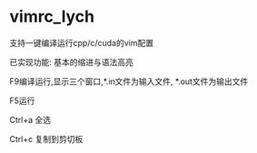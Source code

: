 # vimrc_lych
支持一键编译运行cpp/c/cuda的vim配置

已实现功能:
基本的缩进与语法高亮

F9编译运行,显示三个窗口,*.in文件为输入文件, *.out文件为输出文件

F5运行

Ctrl+a 全选

Ctrl+c 复制到剪切板
